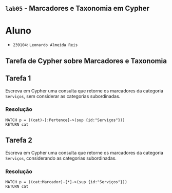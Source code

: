 ## `lab05` - Marcadores e Taxonomia em Cypher

# Aluno
* `239104`: `Leonardo Almeida Reis`

## Tarefa de Cypher sobre Marcadores e Taxonomia

## Tarefa 1

Escreva em Cypher uma consulta que retorne os marcadores da categoria `Serviços`, sem considerar as categorias subordinadas.

### Resolução
~~~cypher
MATCH p = ((cat)-[:Pertence]->(sup {id:"Serviços"})) 
RETURN cat
~~~

## Tarefa 2

Escreva em Cypher uma consulta que retorne os marcadores da categoria `Serviços`, considerando as categorias subordinadas.

### Resolução
~~~cypher
MATCH p = ((cat:Marcador)-[*]->(sup {id:"Serviços"}))
RETURN cat
~~~
